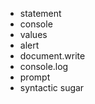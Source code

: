 -   statement
-   console
-   values
-   alert
-   document.write
-   console.log
-   prompt
-   syntactic sugar
